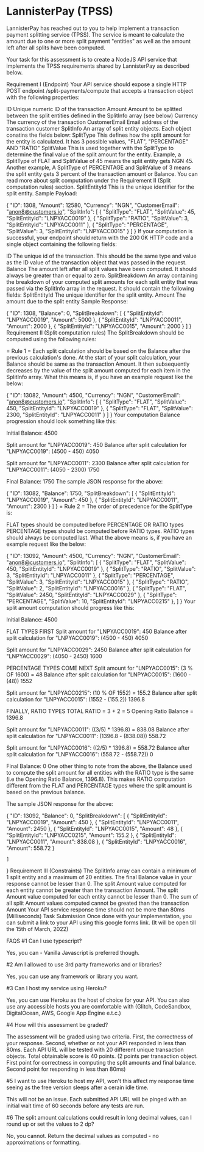 # LannisterPay (TPSS)
LannisterPay has reached out to you to help implement a transaction payment splitting service (TPSS). The service is meant to calculate the amount due to one or more split payment "entities" as well as the amount left after all splits have been computed.

Your task for this assessment is to create a NodeJS API service that implements the TPSS requirements shared by LannisterPay as described below.

Requirement I (Endpoint)
Your API service should expose a single HTTP POST endpoint /split-payments/compute that accepts a transaction object with the following properties:

ID Unique numeric ID of the transaction
Amount Amount to be splitted between the split entities defined in the SplitInfo array (see below)
Currency The currency of the transaction
CustomerEmail Email address of the transaction customer
SplitInfo An array of split entity objects. Each object conatins the fields below:
SplitType This defines how the split amount for the entity is calculated. It has 3 possible values, "FLAT", "PERCENTAGE" AND "RATIO"
SplitValue This is used together with the SplitType to determine the final value of the split amount for the entity. Example, a SplitType of FLAT and SplitValue of 45 means the split entity gets NGN 45. Another example, A SplitType of PERCENTAGE and SplitValue of 3 means the split entity gets 3 percent of the transaction amount or Balance. You can read more about split computation under the Requirement II (Split computation rules) section.
SplitEntityId This is the unique identifier for the split entity.
Sample Payload:

{
    "ID": 1308,
    "Amount": 12580,
    "Currency": "NGN",
    "CustomerEmail": "anon8@customers.io",
    "SplitInfo": [
        {
            "SplitType": "FLAT",
            "SplitValue": 45,
            "SplitEntityId": "LNPYACC0019"
        },
        {
            "SplitType": "RATIO",
            "SplitValue": 3,
            "SplitEntityId": "LNPYACC0011"
        },
        {
            "SplitType": "PERCENTAGE",
            "SplitValue": 3,
            "SplitEntityId": "LNPYACC0015"
        }
    ]
}
If your computation is successful, your endpoint should return with the 200 0K HTTP code and a single object containing the following fields:

ID The unique id of the transaction. This should be the same type and value as the ID value of the transaction object that was passed in the request.
Balance The amount left after all split values have been computed. It should always be greater than or equal to zero.
SplitBreakdown An array containing the breakdown of your computed split amounts for each split entity that was passed via the SplitInfo array in the request. It should contain the following fields:
SplitEntityId The unique identifier for the split entity.
Amount The amount due to the split entity
Sample Response:

{
    "ID": 1308,
    "Balance": 0,
    "SplitBreakdown": [
        {
            "SplitEntityId": "LNPYACC0019",
            "Amount": 5000
        },
        {
            "SplitEntityId": "LNPYACC0011",
            "Amount": 2000
        },
        {
            "SplitEntityId": "LNPYACC0015",
            "Amount": 2000
        }
    ]
}
Requirement II (Split computation rules)
The SplitBreakdown should be computed using the following rules:

= Rule 1 =
Each split calculation should be based on the Balance after the previous calculation's done. At the start of your split calculation, your Balance should be same as the transaction Amount. It then subsequently decreases by the value of the split amount computed for each item in the SplitInfo array. What this means is, if you have an example request like the below:

{
    "ID": 13082,
    "Amount": 4500,
    "Currency": "NGN",
    "CustomerEmail": "anon8@customers.io",
    "SplitInfo": [
        {
            "SplitType": "FLAT",
            "SplitValue": 450,
            "SplitEntityId": "LNPYACC0019"
        },
        {
            "SplitType": "FLAT",
            "SplitValue": 2300,
            "SplitEntityId": "LNPYACC0011"
        }
    ]
}
Your computation Balance progression should look something like this:

Initial Balance: 
4500

Split amount for "LNPYACC0019": 450
Balance after split calculation for "LNPYACC0019": (4500 - 450)
4050

Split amount for "LNPYACC0011": 2300
Balance after split calculation for "LNPYACC0011": (4050 - 2300)
1750

Final Balance: 1750
The sample JSON response for the above:

{
    "ID": 13082,
    "Balance": 1750,
    "SplitBreakdown": [
        {
            "SplitEntityId": "LNPYACC0019",
            "Amount": 450
        },
        {
            "SplitEntityId": "LNPYACC0011",
            "Amount": 2300
        }
    ]
}
= Rule 2 =
The order of precedence for the SplitType is:

FLAT types should be computed before PERCENTAGE OR RATIO types
PERCENTAGE types should be computed before RATIO types.
RATIO types should always be computed last.
What the above means is, if you have an example request like the below:

{
    "ID": 13092,
    "Amount": 4500,
    "Currency": "NGN",
    "CustomerEmail": "anon8@customers.io",
    "SplitInfo": [
        {
            "SplitType": "FLAT",
            "SplitValue": 450,
            "SplitEntityId": "LNPYACC0019"
        },
        {
            "SplitType": "RATIO",
            "SplitValue": 3,
            "SplitEntityId": "LNPYACC0011"
        },
        {
            "SplitType": "PERCENTAGE",
            "SplitValue": 3,
            "SplitEntityId": "LNPYACC0015"
        },
        {
            "SplitType": "RATIO",
            "SplitValue": 2,
            "SplitEntityId": "LNPYACC0016"
        },
        {
            "SplitType": "FLAT",
            "SplitValue": 2450,
            "SplitEntityId": "LNPYACC0029"
        },
        {
            "SplitType": "PERCENTAGE",
            "SplitValue": 10,
            "SplitEntityId": "LNPYACC0215"
        },
    ]
}
Your split amount computation should progress like this:

Initial Balance: 
4500

FLAT TYPES FIRST
Split amount for "LNPYACC0019": 450
Balance after split calculation for "LNPYACC0019": (4500 - 450)
4050

Split amount for "LNPYACC0029": 2450
Balance after split calculation for "LNPYACC0029": (4050 - 2450)
1600

PERCENTAGE TYPES COME NEXT
Split amount for "LNPYACC0015": (3 % OF 1600) = 48
Balance after split calculation for "LNPYACC0015": (1600 - (48))
1552

Split amount for "LNPYACC0215": (10 % OF 1552) = 155.2
Balance after split calculation for "LNPYACC0015": (1552 - (155.2))
1396.8

FINALLY, RATIO TYPES
TOTAL RATIO = 3 + 2 = 5
Opening Ratio Balance = 1396.8

Split amount for "LNPYACC0011": ((3/5) * 1396.8) = 838.08
Balance after split calculation for "LNPYACC0011": (1396.8 - (838.08))
558.72

Split amount for "LNPYACC0016": ((2/5) * 1396.8) = 558.72
Balance after split calculation for "LNPYACC0016": (558.72 - (558.72))
0

Final Balance: 0
One other thing to note from the above, the Balance used to compute the split amount for all entities with the RATIO type is the same (i.e the Opening Ratio Balance, 1396.8). This makes RATIO computation different from the FLAT and PERCENTAGE types where the split amount is based on the previous balance.

The sample JSON response for the above:

{
    "ID": 13092,
    "Balance": 0,
    "SplitBreakdown": [
        {
            "SplitEntityId": "LNPYACC0019",
            "Amount": 450
        },
        {
            "SplitEntityId": "LNPYACC0011",
            "Amount": 2450
        },
        {
            "SplitEntityId": "LNPYACC0015",
            "Amount": 48
        },
        {
            "SplitEntityId": "LNPYACC0215",
            "Amount": 155.2
        },
        {
            "SplitEntityId": "LNPYACC0011",
            "Amount": 838.08
        },
        {
            "SplitEntityId": "LNPYACC0016",
            "Amount": 558.72
        }

    ]
}
Requirement III (Constraints)
The SplitInfo array can contain a minimum of 1 split entity and a maximum of 20 entities.
The final Balance value in your response cannot be lesser than 0.
The split Amount value computed for each entity cannot be greater than the transaction Amount.
The split Amount value computed for each entity cannot be lesser than 0.
The sum of all split Amount values computed cannot be greated than the transaction Amount
Your API service response time should not be more than 80ms (Milliseconds)
Task Submission
Once done with your implementation, you can submit a link to your API using this google forms link. (It will be open till the 15th of March, 2022)

FAQS
#1
Can I use typescript?

Yes, you can - Vanilla Javascript is preferred though.

#2
Am I allowed to use 3rd party frameworks and or libraries?

Yes, you can use any framework or library you want.

#3
Can I host my service using Heroku?

Yes, you can use Heroku as the host of choice for your API. You can also use any accessible hosts you are comfortable with (Glitch, CodeSandbox, DigitalOcean, AWS, Google App Engine e.t.c.)

#4
How will this assessment be graded?

The assessment will be graded using two criteria. First, the correctness of your response. Second, whether or not your API responded in less than 80ms. Each API URL will be tested with 20 different unique transaction objects. Total obtainable score is 40 points. (2 points per transaction object. First point for correctness in computing the split amounts and final balance. Second point for responding in less than 80ms)

#5
I want to use Heroku to host my API, won't this affect my response time seeing as the free version sleeps after a cerain idle time.

This will not be an issue. Each submitted API URL will be pinged with an initial wait time of 60 seconds before any tests are run.

#6
The split amount calculations could result in long decimal values, can I round up or set the values to 2 dp?

No, you cannot. Return the decimal values as computed - no approximations or formatting.
